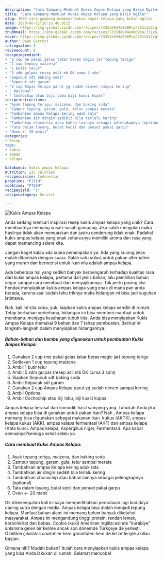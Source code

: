 ```yaml
---
description: "Cara Gampang Membuat Kukis Ampas Kelapa yang Bikin Ngiler"
title: "Cara Gampang Membuat Kukis Ampas Kelapa yang Bikin Ngiler"
slug: 3607-cara-gampang-membuat-kukis-ampas-kelapa-yang-bikin-ngiler
date: 2020-06-11T20:16:49.851Z
image: https://img-global.cpcdn.com/recipes/7335de9d4a9609ca/751x532cq70/kukis-ampas-kelapa-foto-resep-utama.jpg
thumbnail: https://img-global.cpcdn.com/recipes/7335de9d4a9609ca/751x532cq70/kukis-ampas-kelapa-foto-resep-utama.jpg
cover: https://img-global.cpcdn.com/recipes/7335de9d4a9609ca/751x532cq70/kukis-ampas-kelapa-foto-resep-utama.jpg
author: Dean Garrett
ratingvalue: 3
reviewcount: 8
recipeingredient:
- "2 cup me pakai gelas takar beras magic jar tepung terigu"
- "1 cup tepung maizena"
- "1 butir telur"
- "5 sdm gulpas resep asli mb DK cuma 3 sdm"
- "Sepucuk sdt baking soda"
- "Sepucuk sdt garam"
- "2 cup Ampas Kelapa parut yg sudah dioven sampai kering"
- " Optional"
- " Cochochip atau biji labu biji kuaci kupas"
recipeinstructions:
- "Ayak tepung terigu, maizena, dan baking soda"
- "Campur tepung, garam, gula, telur sampai merata"
- "Tambahkan ampas Kelapa kering aduk rata"
- "Tambahkan air dingin sedikit bila terlalu kering"
- "Tambahkan chocochip atau bahan lainnya sebagai pelengkapnya (optional)"
- "Tata dalam loyang, bulat kecil dan penyet pakai garpu"
- "Oven +- 20 menit"
categories:
- Resep
tags:
- kukis
- ampas
- kelapa

katakunci: kukis ampas kelapa 
nutrition: 235 calories
recipecuisine: Indonesian
preptime: "PT11M"
cooktime: "PT50M"
recipeyield: "1"
recipecategory: Dessert

---
```



![Kukis Ampas Kelapa](https://img-global.cpcdn.com/recipes/7335de9d4a9609ca/751x532cq70/kukis-ampas-kelapa-foto-resep-utama.jpg)

Anda sedang mencari inspirasi resep kukis ampas kelapa yang unik? Cara membuatnya memang susah-susah gampang. Jika salah mengolah maka hasilnya tidak akan memuaskan dan justru cenderung tidak enak. Padahal kukis ampas kelapa yang enak seharusnya memiliki aroma dan rasa yang dapat memancing selera kita.

Jangan kaget kalau ada suara penampakan ya. Ada yang kurang jelas malah ditambah dengan suara. Salah satu solusi untuk pakan alternative yang murah dan bernutrisi untuk ikan nila adalah ampas kelapa.

Ada beberapa hal yang sedikit banyak berpengaruh terhadap kualitas rasa dari kukis ampas kelapa, pertama dari jenis bahan, lalu pemilihan bahan segar sampai cara membuat dan menyajikannya. Tak perlu pusing jika hendak menyiapkan kukis ampas kelapa yang enak di mana pun anda berada, karena asal sudah tahu triknya maka hidangan ini bisa jadi suguhan istimewa.


Nah, kali ini kita coba, yuk, siapkan kukis ampas kelapa sendiri di rumah. Tetap berbahan sederhana, hidangan ini bisa memberi manfaat untuk membantu menjaga kesehatan tubuh kita. Anda bisa menyiapkan Kukis Ampas Kelapa memakai 9 bahan dan 7 tahap pembuatan. Berikut ini langkah-langkah dalam menyiapkan hidangannya.

<!--inarticleads1-->

##### Bahan-bahan dan bumbu yang digunakan untuk pembuatan Kukis Ampas Kelapa:

1. Gunakan 2 cup (me pakai gelas takar beras magic jar) tepung terigu
1. Sediakan 1 cup tepung maizena
1. Ambil 1 butir telur
1. Ambil 5 sdm gulpas (resep asli mb DK cuma 3 sdm)
1. Siapkan Sepucuk sdt baking soda
1. Ambil Sepucuk sdt garam
1. Gunakan 2 cup Ampas Kelapa parut yg sudah dioven sampai kering
1. Ambil  Optional
1. Ambil  Cochochip atau biji labu, biji kuaci kupas


Ampas kelapa berasal dari komoditi hasil samping yang. Tahukah Anda jika ampas kelapa bisa di gunakan untuk pakan ikan? Nah , Ampas kelapa memang bisa digunakan sebagai makanan ikan. kukus (AKTK), ampas kelapa kukus (AKK), ampas kelapa fermentasi (AKF) dan ampas kelapa (Kata kunci: Ampas kelapa, Aspergillus niger, Fermentasi). Apa kabar semuanya?semoga sehat selalu ya. 

<!--inarticleads2-->

##### Cara membuat Kukis Ampas Kelapa:

1. Ayak tepung terigu, maizena, dan baking soda
1. Campur tepung, garam, gula, telur sampai merata
1. Tambahkan ampas Kelapa kering aduk rata
1. Tambahkan air dingin sedikit bila terlalu kering
1. Tambahkan chocochip atau bahan lainnya sebagai pelengkapnya (optional)
1. Tata dalam loyang, bulat kecil dan penyet pakai garpu
1. Oven +- 20 menit


Ok dikesempatan kali ini saya memperlihatkan percobaan lagi budidaya cacing sutra dengan media. Ampas kelapa bisa diolah menjadi tepung kelapa. Manfaat bahan alami ini memang belum banyak diketahui masyarakat. Ampas ini mengandung tinggi protein, rendah lemak, karbohidrat dan bebas. Cookie (kuki) Amerikan İngilizcesinde &#34;kurabiye&#34; anlamına gelen bir kelime ancak son dönemde Türkçeye de yerleşti. Özellikle çikolatalı cookie&#39;ler hem görüntüleri hem de lezzetleriyle akılları baştan. 

Gimana nih? Mudah bukan? Itulah cara menyiapkan kukis ampas kelapa yang bisa Anda lakukan di rumah. Selamat mencoba!
